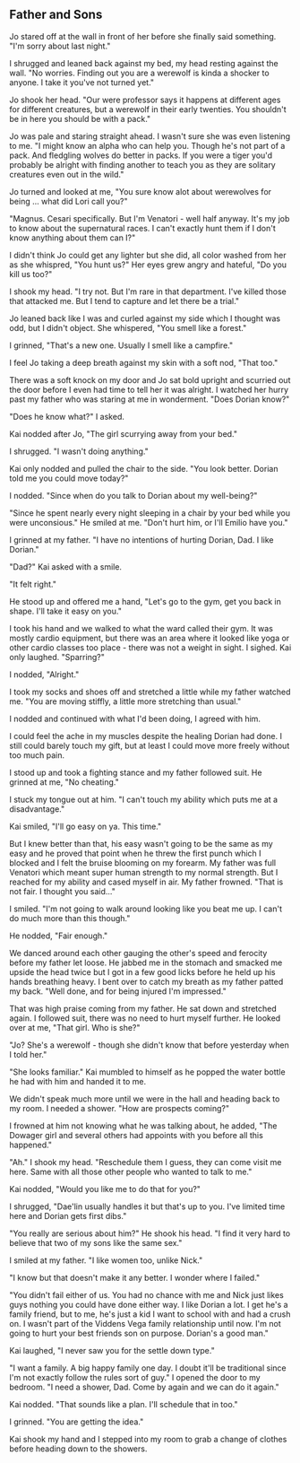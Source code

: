 ## Father and Sons

Jo stared off at the wall in front of her before she finally said something.  "I'm sorry about last night."

I shrugged and leaned back against my bed, my head resting against the wall.  "No worries.  Finding out you are a werewolf is kinda a shocker to anyone.  I take it you've not turned yet."

Jo shook her head.  "Our were professor says it happens at different ages for different creatures, but a werewolf in their early twenties.  You shouldn't be in here you should be with a pack."

Jo was pale and staring straight ahead.  I wasn't sure she was even listening to me.  "I might know an alpha who can help you.  Though he's not part of a pack.  And fledgling wolves do better in packs.  If you were a tiger you'd probably be alright with finding another to teach you as they are solitary creatures even out in the wild."

Jo turned and looked at me, "You sure know alot about werewolves for being ... what did Lori call you?"

"Magnus.  Cesari specifically.  But I'm Venatori - well half anyway.  It's my job to know about the supernatural races.  I can't exactly hunt them if I don't know anything about them can I?"

I didn't think Jo could get any lighter but she did, all color washed from her as she whispred, "You hunt us?"  Her eyes grew angry and hateful, "Do you kill us too?"

I shook my head.  "I try not.  But I'm rare in that department.  I've killed those that attacked me.  But I tend to capture and let there be a trial."

Jo leaned back like I was and curled against my side which I thought was odd, but I didn't object.  She whispered, "You smell like a forest."

I grinned, "That's a new one.  Usually I smell like a campfire."

I feel Jo taking a deep breath against my skin with a soft nod, "That too."

There was a soft knock on my door and Jo sat bold upright and scurried out the door before I even had time to tell her it was alright.  I watched her hurry past my father who was staring at me in wonderment.  "Does Dorian know?"

"Does he know what?"  I asked.

Kai nodded after Jo, "The girl scurrying away from your bed."

I shrugged.  "I wasn't doing anything."

Kai only nodded and pulled the chair to the side.  "You look better.  Dorian told me you could move today?"

I nodded.  "Since when do you talk to Dorian about my well-being?"

"Since he spent nearly every night sleeping in a chair by your bed while you were unconsious."  He smiled at me.  "Don't hurt him, or I'll Emilio have you."

I grinned at my father.  "I have no intentions of hurting Dorian, Dad.  I like Dorian."

"Dad?"  Kai asked with a smile.

"It felt right."

He stood up and offered me a hand, "Let's go to the gym, get you back in shape.  I'll take it easy on you."

I took his hand and we walked to what the ward called their gym.  It was mostly cardio equipment, but there was an area where it looked like yoga or other cardio classes too place - there was not a weight in sight.  I sighed.  Kai only laughed.  "Sparring?"

I nodded, "Alright."

I took my socks and shoes off and stretched a little while my father watched me.  "You are moving stiffly, a little more stretching than usual."

I nodded and continued with what I'd been doing, I agreed with him.

I could feel the ache in my muscles despite the healing Dorian had done.  I still could barely touch my gift, but at least I could move more freely without too much pain.  

I stood up and took a fighting stance and my father followed suit.  He grinned at me, "No cheating."

I stuck my tongue out at him.  "I can't touch my ability which puts me at a disadvantage."

Kai smiled, "I'll go easy on ya.  This time."  

But I knew better than that, his easy wasn't going to be the same as my easy and he proved that point when he threw the first punch which I blocked and I felt the bruise blooming on my forearm.  My father was full Venatori which meant super human strength to my normal strength.  But I reached for my ability and cased myself in air.  My father frowned.  "That is not fair.  I thought you said..."

I smiled.  "I'm not going to walk around looking like you beat me up.  I can't do much more than this though."

He nodded, "Fair enough."

We danced around each other gauging the other's speed and ferocity before my father let loose.  He jabbed me in the stomach and smacked me upside the head twice but I got in a few good licks before he held up his hands breathing heavy.  I bent over to catch my breath as my father patted my back.  "Well done, and for being injured I'm impressed."

That was high praise coming from my father.  He sat down and stretched again.  I followed suit, there was no need to hurt myself further.  He looked over at me, "That girl.  Who is she?"

"Jo?  She's a werewolf - though she didn't know that before yesterday when I told her."

"She looks familiar."  Kai mumbled to himself as he popped the water bottle he had with him and handed it to me.

We didn't speak much more until we were in the hall and heading back to my room.  I needed a shower.  "How are prospects coming?"

I frowned at him not knowing what he was talking about, he added, "The Dowager girl and several others had appoints with you before all this happened."

"Ah."  I shook my head.  "Reschedule them I guess, they can come visit me here.  Same with all those other people who wanted to talk to me."

Kai nodded, "Would you like me to do that for you?"

I shrugged, "Dae'lin usually handles it but that's up to you.  I've limited time here and Dorian gets first dibs."

"You really are serious about him?"  He shook his head.  "I find it very hard to believe that two of my sons like the same sex."

I smiled at my father.  "I like women too, unlike Nick."

"I know but that doesn't make it any better.  I wonder where I failed."

"You didn't fail either of us.  You had no chance with me and Nick just likes guys nothing you could have done either way.  I like Dorian a lot.  I get he's a family friend, but to me, he's just a kid I want to school with and had a crush on.  I wasn't part of the Viddens Vega family relationship until now.  I'm not going to hurt your best friends son on purpose.  Dorian's a good man."

Kai laughed, "I never saw you for the settle down type."

"I want a family.  A big happy family one day.  I doubt it'll be traditional since I'm not exactly follow the rules sort of guy."  I opened the door to my bedroom.  "I need a shower, Dad.  Come by again and we can do it again."

Kai nodded.  "That sounds like a plan.  I'll schedule that in too."

I grinned.  "You are getting the idea."

Kai shook my hand and I stepped into my room to grab a change of clothes before heading down to the showers.